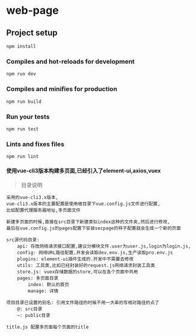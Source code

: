 # web-page

## Project setup
```
npm install
```

### Compiles and hot-reloads for development
```
npm run dev
```

### Compiles and minifies for production
```
npm run build
```

### Run your tests
```
npm run test
```

### Lints and fixes files
```
npm run lint
```
#### 使用vue-cli3版本构建多页面,已经引入了element-ui,axios,vuex

>目录说明

    采用的vue-cli3.x版本,
    vue-cli3.x版本的主要配置是使用根目录下vue.config.js文件进行配置,
    比如配置代理服务器地址,多页面文件

    新建多页面的时候,直接在src目录下新建类似index这种的文件夹,然后进行修改,
    最后在vue.config.js的pages配置下安装secpage的样子配置就会生成一个新的页面

    src源代码目录:
        api: 存放网络请求接口配置,建议分模块文件.user为user.js,login为login.js,
        config: 网络URL路径配置,开发会读取dev.env.js,生产读取pro.env.js
        plugins: element-ui插件生成的.开发中不需要去修改
        utils: 工具类,比如已经封装好的request.js网络请求封装工具类
        store.js: vuex存储数据的store,可以在各个页面中共用
        pages: 多页面目录
            index: 默认的首页
            manage: 详情

    项目目录已设置的别名: 引用文件路径的时候不用一大串的写相对路径的点了
        @: src目录
        ~: public目录

    title.js 配置多页面每个页面的title
      